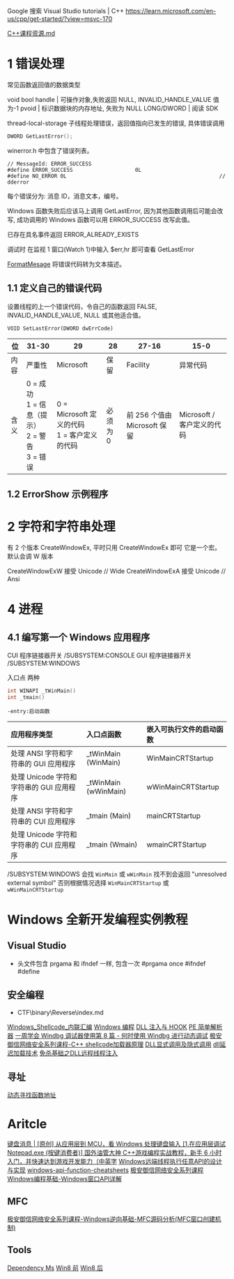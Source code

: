Google 搜索 Visual Studio tutorials | C++
https://learn.microsoft.com/en-us/cpp/get-started/?view=msvc-170

[C++课程资源.md](https://github.com/ritianpig/-/blob/main/C++%E8%AF%BE%E7%A8%8B%E8%B5%84%E6%BA%90.md)

# 1 错误处理

常见函数返回值的数据类型

void
bool
handle | 可操作对象,失败返回 NULL, INVALID_HANDLE_VALUE 值为-1
pvoid | 标识数据块的内存地址, 失败为 NULL
LONG/DWORD | 阅读 SDK

thread-local-storage 子线程处理错误，返回值指向已发生的错误, 具体错误调用

```c
DWORD GetLastError();
```

winerror.h 中包含了错误列表。

```
// MessageId: ERROR_SUCCESS
#define ERROR_SUCCESS                    0L
#define NO_ERROR 0L                                                 // dderror
```

每个错误分为: 消息 ID，消息文本，编号。

Windows 函数失败后应该马上调用 GetLastError, 因为其他函数调用后可能会改写, 成功调用的 Windows 函数可以用 ERROR_SUCCESS 改写此值。

已存在具名事件返回 ERROR_ALREADY_EXISTS

调试时 在监视 1 窗口(Watch 1)中输入 $err,hr 即可查看 GetLastError

[FormatMesage](https://learn.microsoft.com/en-us/windows/win32/api/winbase/nf-winbase-formatmessage) 将错误代码转为文本描述。

## 1.1 定义自己的错误代码

设置线程的上一个错误代码，令自己的函数返回 FALSE, INVALID_HANDLE_VALUE, NULL 或其他适合值。

```
VOID SetLastError(DWORD dwErrCode)
```

| 位   | 31-30                                                        | 29                                             | 28       | 27-16                        | 15-0                       |
| ---- | ------------------------------------------------------------ | ---------------------------------------------- | -------- | ---------------------------- | -------------------------- |
| 内容 | 严重性                                                       | Microsoft                                      | 保留     | Facility                     | 异常代码                   |
| 含义 | 0 = 成功<br />1 = 信息（提示） <br />2 = 警告<br /> 3 = 错误 | 0 = Microsoft 定义的代码<br>1 = 客户定义的代码 | 必须为 0 | 前 256 个值由 Microsoft 保留 | Microsoft / 客户定义的代码 |

## 1.2 ErrorShow 示例程序

# 2 字符和字符串处理

有 2 个版本 CreateWindowEx, 平时只用 CreateWindowEx 即可 它是一个宏。默认会调 W 版本

CreateWindowExW 接受 Unicode // Wide
CreateWindowExA 接受 Unicode // Ansi

# 4 进程

## 4.1 编写第一个 Windows 应用程序

CUI 程序链接器开关 /SUBSYSTEM:CONSOLE
GUI 程序链接器开关 /SUBSYSTEM:WINDOWS

入口点 两种

```c
int WINAPI _tWinMain()
int _tmain()
```

`-entry:启动函数`

| 应用程序类型                             | 入口点函数            | 嵌入可执行文件的启动函数 |
| :--------------------------------------- | :-------------------- | :----------------------- |
| 处理 ANSI 字符和字符串的 GUI 应用程序    | \_tWinMain (WinMain)  | WinMainCRTStartup        |
| 处理 Unicode 字符和字符串的 GUI 应用程序 | \_tWinMain (wWinMain) | wWinMainCRTStartup       |
| 处理 ANSI 字符和字符串的 CUI 应用程序    | \_tmain (Main)        | mainCRTStartup           |
| 处理 Unicode 字符和字符串的 CUI 应用程序 | \_tmain (Wmain)       | wmainCRTStartup          |

/SUBSYSTEM:WINDOWS 会找 `WinMain` 或 `wWinMain` 找不到会返回 "unresolved external symbol" 否则根据情况选择 `WinMainCRTStartup` 或 `wWinMainCRTStartup`

# Windows 全新开发编程实例教程

## Visual Studio

- 头文件包含 prgama 和 ifndef 一样, 包含一次
  #prgama once
  #ifndef
  #define

## 安全编程
- CTF\binary\Reverse\index.md

[Windows_Shellcode_内联汇编](https://secondbc.github.io/SecondBC/2023/06/19/Windows_Shellcode/)
[Windows 编程](https://secondbc.github.io/SecondBC/2022/12/04/Windows编程/)
[DLL 注入与 HOOK](https://secondbc.github.io/SecondBC/2022/12/12/DLL注入与HOOK/)
[PE 简单解析器](https://secondbc.github.io/SecondBC/2022/11/12/PE简单解析器/)
[一周学会 Windbg 调试器使用第 8 篇 - 何时使用 Windbg 进行动态调试](https://www.bilibili.com/video/BV1DX4y1b7bq/)
[极安御信网络安全系列课程-C++ shellcode加载器原理](https://www.bilibili.com/video/BV19P411v7rX/) 
[DLL显式调用及隐式调用](https://www.bilibili.com/video/BV1M44y1F79S/)
[dll延迟加载技术](https://mp.weixin.qq.com/s/wxNQ7yn1W1s85hR8CZGeRQ)
[免杀基础之DLL远程线程注入](https://mp.weixin.qq.com/s/oaVq98wxbA6OOxoMcStBIw)
## 寻址
[动态寻找函数地址](https://mp.weixin.qq.com/s/zVJvggesZTtvvK__aR4jtw)

# Aritcle

[键盘消息 | [原创] 从应用层到 MCU，看 Windows 处理键盘输入 [1.在应用层调试 Notepad.exe (按键消费者)] ](https://bbs.kanxue.com/user-home-399589.htm)
[国外油管大神 C++游戏编程实战教程，新手 6 小时入门，并快速达到游戏开发能力（中英字](https://www.bilibili.com/video/BV16h4y1d766/)
[Windows远端线程执行任意API的设计与实现](https://mp.weixin.qq.com/s/bqLiDI-kt6dDIWyl-C3K0Q)
[windows-api-function-cheatsheets](https://github.com/snowcra5h/windows-api-function-cheatsheets)
[极安御信网络安全系列课程Windows编程基础-Windows窗口API详解](https://www.bilibili.com/video/BV1cV4y1e7pq/)

## MFC
[极安御信网络安全系列课程-Windows逆向基础-MFC源码分析(MFC窗口创建机制)](https://www.bilibili.com/video/BV1Ym4y1q7FD/) 

## Tools

[Dependency Ms](https://learn.microsoft.com/zh-cn/cpp/windows/understanding-the-dependencies-of-a-visual-cpp-application?view=msvc-170) [Win8 前](https://www.dependencywalker.com/) [Win8 后](https://github.com/lucasg/Dependencies)

